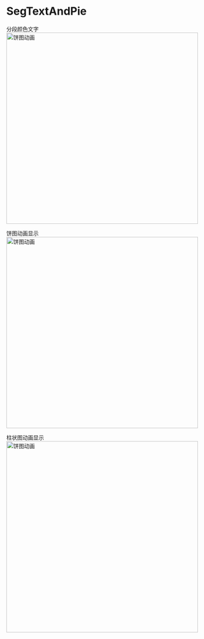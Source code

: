 # SegTextAndPie

分段颜色文字
 <img src="http://ogor8x085.bkt.clouddn.com/A0156DDA1952442C40D0F47491C80DBF.png"  style="width:500px" alt="饼图动画" align=center />

饼图动画显示
 <img src="http://ogor8x085.bkt.clouddn.com/2017-08-28%2011_57_30.gif"  style="width:500px" alt="饼图动画" align=center />

柱状图动画显示
 <img src="http://ogor8x085.bkt.clouddn.com/2017-08-29%2017_39_57.gif"  style="width:500px"  alt="饼图动画" align=center />
